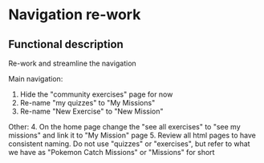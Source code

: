# Navigation re-work

## Functional description
Re-work and streamline the navigation

Main navigation:
1. Hide the "community exercises" page for now
2. Re-name "my quizzes" to "My Missions"
3. Re-name "New Exercise" to "New Mission"

Other:
4. On the home page change the "see all exercises" to "see my missions" and link it to "My Mission" page
5. Review all html pages to have consistent naming. Do not use "quizzes" or "exercises", but refer to what we have as "Pokemon Catch Missions" or "Missions" for short
